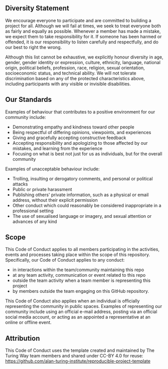 ## Diversity Statement

We encourage everyone to participate and are committed to building a project
for all. Although we will fail at times, we seek to treat everyone both as
fairly and equally as possible. Whenever a member has made a mistake, we
expect them to take responsibility for it. If someone has been harmed or
offended, it is our responsibility to listen carefully and respectfully, and do
our best to right the wrong.

Although this list cannot be exhaustive, we explicitly honour diversity in age,
gender, gender identity or expression, culture, ethnicity, language, national
origin, political beliefs, profession, race, religion, sexual orientation,
socioeconomic status, and technical ability. We will not tolerate discrimination
based on any of the protected characteristics above, including participants with
any visible or invisible disabilities.

## Our Standards

Examples of behaviour that contributes to a positive environment for our
community include:

* Demonstrating empathy and kindness toward other people
* Being respectful of differing opinions, viewpoints, and experiences
* Giving and gracefully accepting constructive feedback
* Accepting responsibility and apologizing to those affected by our mistakes,
  and learning from the experience
* Focusing on what is best not just for us as individuals, but for the
  overall community

Examples of unacceptable behaviour include:

* Trolling, insulting or derogatory comments, and personal or political attacks
* Public or private harassment
* Publishing others' private information, such as a physical or email
  address, without their explicit permission
* Other conduct which could reasonably be considered inappropriate in a
  professional setting
* The use of sexualised language or imagery, and sexual attention or
  advances of any kind

## Scope

This Code of Conduct applies to all members participating in the activities, 
events and processes taking place within the scope of this repository. 
Specifically, our Code of Conduct applies to any conduct:
- in interactions within the team/community maintaining this repo
- at any team activity, communication or event related to this repo
- outside the team activity when a team member is representing this project
- by members outside the team engaging on this GitHub repository.

This Code of Conduct also applies when
an individual is officially representing the community in public spaces.
Examples of representing our community include using an official e-mail address,
posting via an official social media account, or acting as an appointed
a representative at an online or offline event.

## Attribution

This Code of Conduct uses the template created and maintained by The Turing Way team members and shared under CC-BY 4.0 for reuse: https://github.com/alan-turing-institute/reproducible-project-template
